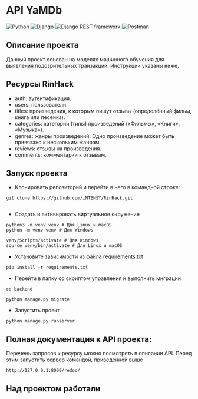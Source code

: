 # API YaMDb
![Python](https://img.shields.io/badge/-Python-3776AB?style=flat&logo=python&logoColor=white)
![Django](https://img.shields.io/badge/-Django-092E20?style=flat&logo=django&logoColor=white)
![Django REST framework](https://img.shields.io/badge/-Django%20REST%20framework-ff9900?style=flat&logo=django&logoColor=white)
![Postman](https://img.shields.io/badge/-Postman-FF6C37?style=flat&logo=postman&logoColor=white)
## Описание проекта
Данный проект основан на моделях машинного обучения для выявления подозрительных транзакций. Инструкции указаны ниже.

## Ресурсы RinHack
- auth: аутентификация.
- users: пользователи.
- titles: произведения, к которым пишут отзывы (определённый фильм, книга или песенка).
- categories: категории (типы) произведений («Фильмы», «Книги», «Музыка»).
- genres: жанры произведений. Одно произведение может быть привязано к нескольким жанрам.
- reviews: отзывы на произведения.
- comments: комментарии к отзывам.


## Запуск проекта
- Клонировать репозиторий и перейти в него в командной строке:
```
git clone https://github.com/iNTENSY/RinHack.git
```
```
```
- Cоздать и активировать виртуальное окружение
```
python3 -m venv venv # Для Linux и macOS
python -m venv venv # Для Windows
```
```
venv/Scripts/activate # Для Windows
source venv/bin/activate # Для Linux и macOS
```
- Установите зависимости из файла requirements.txt
```
pip install -r requirements.txt
``` 
- Перейти в папку со скриптом управления и выполнить миграции
```
cd backend
```
```
python manage.py migrate
```

- Запустить проект
```
python manage.py runserver
```
## Полная документация к API проекта:

Перечень запросов к ресурсу можно посмотреть в описании API. Перед этим запустить сервер командой,
приведенной выше

```
http://127.0.0.1:8000/redoc/
```
## Над проектом работали

